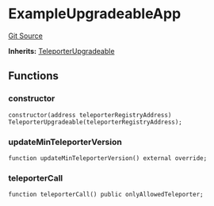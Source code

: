 # ExampleUpgradeableApp
[Git Source](https://github.com/ava-labs/teleporter/blob/cadc1420fd95195b094eea855b7496cc71b5be2a/src/Teleporter/upgrades/tests/TeleporterUpgradeableTests.t.sol)

**Inherits:**
[TeleporterUpgradeable](/src/Teleporter/upgrades/TeleporterUpgradeable.sol/abstract.TeleporterUpgradeable.md)


## Functions
### constructor


```solidity
constructor(address teleporterRegistryAddress) TeleporterUpgradeable(teleporterRegistryAddress);
```

### updateMinTeleporterVersion


```solidity
function updateMinTeleporterVersion() external override;
```

### teleporterCall


```solidity
function teleporterCall() public onlyAllowedTeleporter;
```

